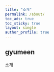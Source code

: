 ```yaml
---
title: "소개"
permalink: /about/
toc_ads: true
toc_sticky: true
layout: single
author_profile: true
---
```


## gyumeen

소개
